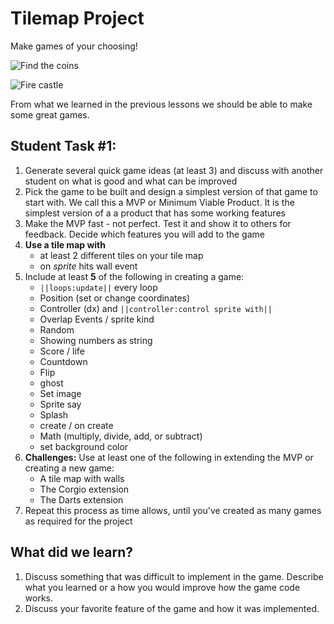 # Tilemap Project

Make games of your choosing!

![Find the coins](/static/courses/csintro1/tilemap/find-the-coins.gif)

![Fire castle](/static/courses/csintro1/tilemap/fire-castle.gif)

From what we learned in the previous lessons we should be able to make some great games. 

## Student Task #1:

1. Generate several quick game ideas (at least 3) and discuss with another student on what is good and what can be improved
2. Pick the game to be built and design a simplest version of that game to start with. We call this a MVP or Minimum Viable Product. It is the simplest version of a a product that has some working features
3. Make the MVP fast - not perfect. Test it and show it to others for feedback. Decide which features you will add to the game
4. **Use a tile map with**
    * at least 2 different tiles on your tile map
    * on *sprite* hits wall event
5. Include at least **5** of the following in creating a game:
    * ``||loops:update||`` every loop
    * Position (set or change coordinates)
    * Controller (dx) and ``||controller:control sprite with||``
    * Overlap Events / sprite kind
    * Random
    * Showing numbers as string
    * Score / life
    * Countdown
    * Flip
    * ghost
    * Set image
    * Sprite say
    * Splash
    * create / on create
    * Math (multiply, divide, add, or subtract)
    * set background color
6. **Challenges:** Use at least one of the following in extending the MVP or creating a new game:
    * A tile map with walls
    * The Corgio extension
    * The Darts extension
7. Repeat this process as time allows, until you've created as many games as required for the project

## What did we learn? 

1. Discuss something that was difficult to implement in the game. Describe what you learned or a how you would improve how the game code works.
2. Discuss your favorite feature of the game and how it was implemented.
